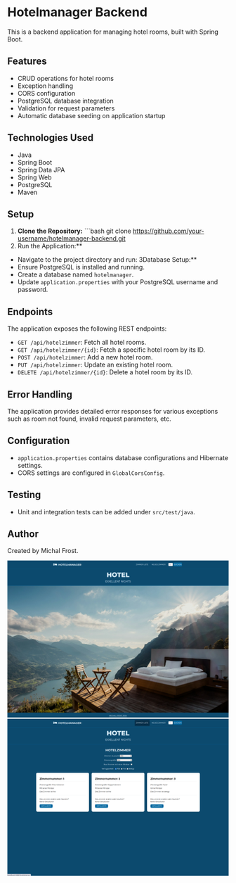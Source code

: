 
# Hotelmanager Backend

This is a backend application for managing hotel rooms, built with Spring Boot.

## Features

- CRUD operations for hotel rooms
- Exception handling
- CORS configuration
- PostgreSQL database integration
- Validation for request parameters
- Automatic database seeding on application startup


## Technologies Used
- Java
- Spring Boot
- Spring Data JPA
- Spring Web
- PostgreSQL
- Maven


## Setup
1. **Clone the Repository:**   ```bash
   git clone https://github.com/your-username/hotelmanager-backend.git
2. Run the Application:**
- Navigate to the project directory and run:
3Database Setup:**
- Ensure PostgreSQL is installed and running.
- Create a database named `hotelmanager`.
- Update `application.properties` with your PostgreSQL username and password.



## Endpoints
The application exposes the following REST endpoints:

- `GET /api/hotelzimmer`: Fetch all hotel rooms.
- `GET /api/hotelzimmer/{id}`: Fetch a specific hotel room by its ID.
- `POST /api/hotelzimmer`: Add a new hotel room.
- `PUT /api/hotelzimmer`: Update an existing hotel room.
- `DELETE /api/hotelzimmer/{id}`: Delete a hotel room by its ID.

## Error Handling
The application provides detailed error responses for various exceptions such as room not found, invalid request parameters, etc.

## Configuration
- `application.properties` contains database configurations and Hibernate settings.
- CORS settings are configured in `GlobalCorsConfig`.

## Testing
- Unit and integration tests can be added under `src/test/java`.

## Author
Created by Michal Frost.

![Screenshot from 2024-04-10 23-22-19.png](src%2Fmain%2Fresources%2FImagesDemo%2FScreenshot%20from%202024-04-10%2023-22-19.png)
![Screenshot from 2024-04-10 23-22-24.png](src%2Fmain%2Fresources%2FImagesDemo%2FScreenshot%20from%202024-04-10%2023-22-24.png)